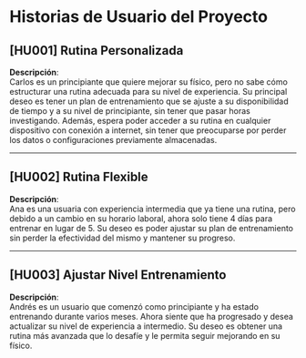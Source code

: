 # Historias de Usuario del Proyecto

## [HU001] Rutina Personalizada

**Descripción**:  
Carlos es un principiante que quiere mejorar su físico, pero no sabe cómo estructurar una rutina adecuada para su nivel de experiencia. Su principal deseo es tener un plan de entrenamiento que se ajuste a su disponibilidad de tiempo y a su nivel de principiante, sin tener que pasar horas investigando. Además, espera poder acceder a su rutina en cualquier dispositivo con conexión a internet, sin tener que preocuparse por perder los datos o configuraciones previamente almacenadas.

---

## [HU002] Rutina Flexible

**Descripción**:  
Ana es una usuaria con experiencia intermedia que ya tiene una rutina, pero debido a un cambio en su horario laboral, ahora solo tiene 4 días para entrenar en lugar de 5. Su deseo es poder ajustar su plan de entrenamiento sin perder la efectividad del mismo y mantener su progreso.

---

## [HU003] Ajustar Nivel Entrenamiento

**Descripción**:  
Andrés es un usuario que comenzó como principiante y ha estado entrenando durante varios meses. Ahora siente que ha progresado y desea actualizar su nivel de experiencia a intermedio. Su deseo es obtener una rutina más avanzada que lo desafíe y le permita seguir mejorando en su físico.

